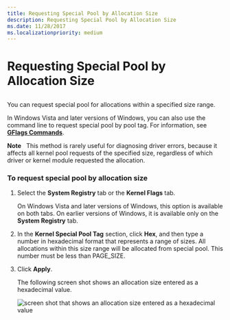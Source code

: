 ```yaml
---
title: Requesting Special Pool by Allocation Size
description: Requesting Special Pool by Allocation Size
ms.date: 11/28/2017
ms.localizationpriority: medium
---
```


# Requesting Special Pool by Allocation Size


## <span id="ddk_requesting_special_pool_for_allocations_of_a_specified_size_dtools"></span><span id="DDK_REQUESTING_SPECIAL_POOL_FOR_ALLOCATIONS_OF_A_SPECIFIED_SIZE_DTOOLS"></span>


You can request special pool for allocations within a specified size range.

In Windows Vista and later versions of Windows, you can also use the command line to request special pool by pool tag. For information, see [**GFlags Commands**](gflags-commands.md).

**Note**   This method is rarely useful for diagnosing driver errors, because it affects all kernel pool requests of the specified size, regardless of which driver or kernel module requested the allocation.

 

### <span id="to_request_special_pool_by_allocation_size"></span><span id="TO_REQUEST_SPECIAL_POOL_BY_ALLOCATION_SIZE"></span>To request special pool by allocation size

1.  Select the **System Registry** tab or the **Kernel Flags** tab.

    On Windows Vista and later versions of Windows, this option is available on both tabs. On earlier versions of Windows, it is available only on the **System Registry** tab.

2.  In the **Kernel Special Pool Tag** section, click **Hex**, and then type a number in hexadecimal format that represents a range of sizes. All allocations within this size range will be allocated from special pool. This number must be less than PAGE\_SIZE.

3.  Click **Apply**.

    The following screen shot shows an allocation size entered as a hexadecimal value.

    ![screen shot that shows an allocation size entered as a hexadecimal value](images/gflags-specialpool-size.png)

 

 





